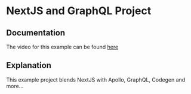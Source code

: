 # NextJS and GraphQL Project

## Documentation
The video for this example can be found <a href="https://www.youtube.com/watch?v=XzE-PzALyDc">here</a>

## Explanation
This example project blends NextJS with Apollo, GraphQL, Codegen and more...
